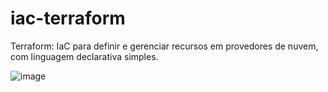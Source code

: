 # iac-terraform
Terraform: IaC para definir e gerenciar recursos em provedores de nuvem, com linguagem declarativa simples.


![image](https://user-images.githubusercontent.com/58369775/224510733-150e7b85-7f9c-4754-8c77-01df66186d94.png)
